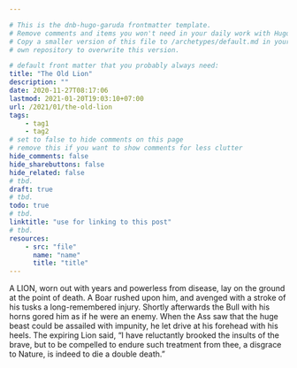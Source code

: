 ```yaml
---

# This is the dnb-hugo-garuda frontmatter template. 
# Remove comments and items you won't need in your daily work with Hugo.
# Copy a smaller version of this file to /archetypes/default.md in your
# own repository to overwrite this version.

# default front matter that you probably always need:
title: "The Old Lion"
description: ""
date: 2020-11-27T08:17:06
lastmod: 2021-01-20T19:03:10+07:00
url: /2021/01/the-old-lion
tags:
    - tag1
    - tag2
# set to false to hide comments on this page
# remove this if you want to show comments for less clutter
hide_comments: false
hide_sharebuttons: false
hide_related: false
# tbd.
draft: true
# tbd.
todo: true
# tbd.
linktitle: "use for linking to this post"
# tbd.
resources:
    - src: "file"
      name: "name"
      title: "title"
---
```

A LION, worn out with years and powerless from disease, lay on the ground at the point of death. A Boar rushed upon him, and avenged with a stroke of his tusks a long-remembered injury. Shortly afterwards the Bull with his horns gored him as if he were an enemy. When the Ass saw that the huge beast could be assailed with impunity, he let drive at his forehead with his heels. The expiring Lion said, “I have reluctantly brooked the insults of the brave, but to be compelled to endure such treatment from thee, a disgrace to Nature, is indeed to die a double death.”


